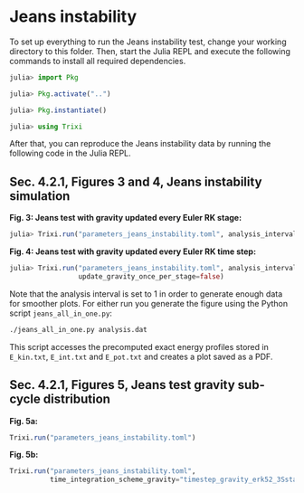 # Jeans instability

To set up everything to run the Jeans instability test, change your working directory to this folder.
Then, start the Julia REPL and execute the following commands to install all required
dependencies.
```julia
julia> import Pkg

julia> Pkg.activate("..")

julia> Pkg.instantiate()

julia> using Trixi
```
After that, you can reproduce the Jeans instability data by running the following code in the Julia REPL.


## Sec. 4.2.1, Figures 3 and 4, Jeans instability simulation
**Fig. 3: Jeans test with gravity updated every Euler RK stage:**
```julia
julia> Trixi.run("parameters_jeans_instability.toml", analysis_interval=1)
```

**Fig. 4: Jeans test with gravity updated every Euler RK time step:**
```julia
julia> Trixi.run("parameters_jeans_instability.toml", analysis_interval=1,
                 update_gravity_once_per_stage=false)
```

Note that the analysis interval is set to 1 in order to generate enough data for smoother plots.
For either run you generate the figure using the Python script `jeans_all_in_one.py`:
```bash
./jeans_all_in_one.py analysis.dat
```
This script accesses the precomputed exact energy profiles stored in `E_kin.txt`,
`E_int.txt` and `E_pot.txt` and creates a plot saved as a PDF.


## Sec. 4.2.1, Figures 5, Jeans test gravity sub-cycle distribution
**Fig. 5a:**
```julia
Trixi.run("parameters_jeans_instability.toml")
```

**Fig. 5b:**
```julia
Trixi.run("parameters_jeans_instability.toml",
          time_integration_scheme_gravity="timestep_gravity_erk52_3Sstar!", cfl_gravity=1.2)
```
